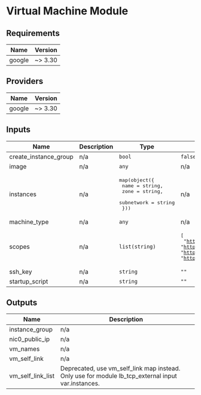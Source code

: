 # Virtual Machine Module

<!-- BEGINNING OF PRE-COMMIT-TERRAFORM DOCS HOOK -->
## Requirements

| Name | Version |
|------|---------|
| google | ~> 3.30 |

## Providers

| Name | Version |
|------|---------|
| google | ~> 3.30 |

## Inputs

| Name | Description | Type | Default | Required |
|------|-------------|------|---------|:--------:|
| create\_instance\_group | n/a | `bool` | `false` | no |
| image | n/a | `any` | n/a | yes |
| instances | n/a | <pre>map(object({<br>    name       = string,<br>    zone       = string,<br>    subnetwork = string<br>  }))</pre> | n/a | yes |
| machine\_type | n/a | `any` | n/a | yes |
| scopes | n/a | `list(string)` | <pre>[<br>  "https://www.googleapis.com/auth/cloud.useraccounts.readonly",<br>  "https://www.googleapis.com/auth/devstorage.read_only",<br>  "https://www.googleapis.com/auth/logging.write",<br>  "https://www.googleapis.com/auth/monitoring.write"<br>]</pre> | no |
| ssh\_key | n/a | `string` | `""` | no |
| startup\_script | n/a | `string` | `""` | no |

## Outputs

| Name | Description |
|------|-------------|
| instance\_group | n/a |
| nic0\_public\_ip | n/a |
| vm\_names | n/a |
| vm\_self\_link | n/a |
| vm\_self\_link\_list | Deprecated, use vm\_self\_link map instead. Only use for module lb\_tcp\_external input var.instances. |

<!-- END OF PRE-COMMIT-TERRAFORM DOCS HOOK -->
